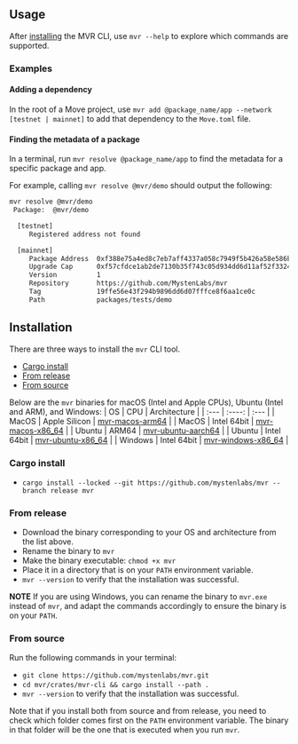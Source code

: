 ## Usage
After [installing](#installation) the MVR CLI, use `mvr --help` to explore which commands are supported.

### Examples

#### Adding a dependency
In the root of a Move project, use `mvr add @package_name/app --network [testnet | mainnet]` to add that dependency to the `Move.toml` file.

#### Finding the metadata of a package
In a terminal, run `mvr resolve @package_name/app` to find the metadata for a specific package and app.

For example, calling `mvr resolve @mvr/demo` should output the following:
```bash
mvr resolve @mvr/demo
 Package:  @mvr/demo 

  [testnet]
     Registered address not found    

  [mainnet]
     Package Address  0xf388e75a4ed8c7eb7aff4337a058c7949f5b426a58e586bf6e12785b99c03e31 
     Upgrade Cap      0xf57cfdce1ab2de7130b35f743c05d934dd6d11af52f33240c58d26f2d1904dd6 
     Version          1                                                                  
     Repository       https://github.com/MystenLabs/mvr                                  
     Tag              19ffe56e43f294b9896dd6d07fffce8f6aa1ce0c                           
     Path             packages/tests/demo     
```

## Installation

There are three ways to install the `mvr` CLI tool.
- [Cargo install](#cargo-install)
- [From release](#from-release)
- [From source](#from-source)

Below are the `mvr` binaries for macOS (Intel and Apple CPUs), Ubuntu (Intel and ARM), and Windows:
| OS      | CPU             | Architecture                                                                                              |
| :---    | :----:          | :---                                                                                                      |
| MacOS   | Apple Silicon   | [mvr-macos-arm64](https://github.com/mystenlabs/mvr/releases/latest/download/mvr-macos-arm64)             |
| MacOS   | Intel 64bit     | [mvr-macos-x86_64](https://github.com/mystenlabs/mvr/releases/latest/download/mvr-macos-x86_64)           |
| Ubuntu  | ARM64           | [mvr-ubuntu-aarch64](https://github.com/mystenlabs/mvr/releases/latest/download/mvr-ubuntu-aarch64)       |
| Ubuntu  | Intel 64bit     | [mvr-ubuntu-x86_64](https://github.com/mystenlabs/mvr/releases/latest/download/mvr-ubuntu-x86_64)         |
| Windows | Intel 64bit     | [mvr-windows-x86_64](https://github.com/mystenlabs/mvr/releases/latest/download/mvr-windows-x86_64.exe)   |

### Cargo install

- `cargo install --locked --git https://github.com/mystenlabs/mvr --branch release mvr`

### From release
 
- Download the binary corresponding to your OS and architecture from the list above.
- Rename the binary to `mvr`
- Make the binary executable: `chmod +x mvr`
- Place it in a directory that is on your `PATH` environment variable.
- `mvr --version` to verify that the installation was successful.

**NOTE** If you are using Windows, you can rename the binary to `mvr.exe` instead of `mvr`, and adapt the commands accordingly to ensure the binary is on your `PATH`.

### From source

Run the following commands in your terminal:
- `git clone https://github.com/mystenlabs/mvr.git`
- `cd mvr/crates/mvr-cli && cargo install --path .`
- `mvr --version` to verify that the installation was successful.

Note that if you install both from source and from release, you need to check which folder comes first on the `PATH` environment variable. The binary in that folder will be the one that is executed when you run `mvr`.
